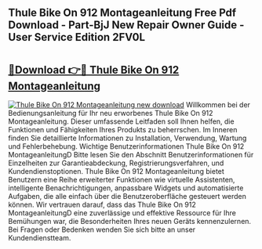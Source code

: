 ## Thule Bike On 912 Montageanleitung Free Pdf Download - Part-BjJ New Repair Owner Guide - User Service Edition 2FV0L

# <h2><a href="http://df8izo8.blite.top/?on=Thule+Bike+On+912+Montageanleitung">🔗Download 👉🔴 Thule Bike On 912 Montageanleitung</a></h2>

[![Thule Bike On 912 Montageanleitung new download](https://i.imgur.com/lujVjoI.png)](http://df8izo8.blite.top/?on=Thule+Bike+On+912+Montageanleitung)
Willkommen bei der Bedienungsanleitung für Ihr neu erworbenes Thule Bike On 912 Montageanleitung. Dieser umfassende Leitfaden soll Ihnen helfen, die Funktionen und Fähigkeiten Ihres Produkts zu beherrschen. Im Inneren finden Sie detaillierte Informationen zu Installation, Verwendung, Wartung und Fehlerbehebung. Wichtige Benutzerinformationen Thule Bike On 912 MontageanleitungD Bitte lesen Sie den Abschnitt Benutzerinformationen für Einzelheiten zur Garantieabdeckung, Registrierungsverfahren, und Kundendienstoptionen. Thule Bike On 912 Montageanleitung bietet Benutzern eine Reihe erweiterter Funktionen wie virtuelle Assistenten, intelligente Benachrichtigungen, anpassbare Widgets und automatisierte Aufgaben, die alle einfach über die Benutzeroberfläche gesteuert werden können. Wir vertrauen darauf, dass das Thule Bike On 912 MontageanleitungD eine zuverlässige und effektive Ressource für Ihre Bemühungen war, die Besonderheiten Ihres neuen Geräts kennenzulernen. Bei Fragen oder Bedenken wenden Sie sich bitte an unser Kundendienstteam.
